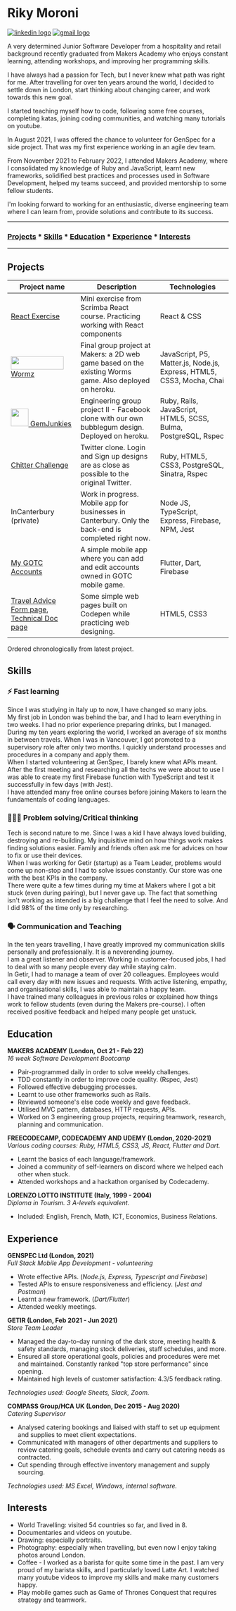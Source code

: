 # **Riky Moroni**  
<a href='https://www.linkedin.com/in/rikymoroni/'><img src='https://img.shields.io/badge/LinkedIn-0077B5?style=for-the-badge&logo=linkedin&logoColor=white' alt='linkedin logo'/></a> <a href='mailto:riky.moroni5@gmail.com'><img src='https://img.shields.io/badge/Gmail-D14836?style=for-the-badge&logo=gmail&logoColor=white' alt='gmail logo'/></a>

A very determined Junior Software Developer from a hospitality and retail background recently graduated from Makers Academy who enjoys constant learning, attending workshops, and improving her programming skills. 

I have always had a passion for Tech, but I never knew what path was right for me.
After travelling for over ten years around the world, I decided to settle down in London, start thinking about changing career, and work towards this new goal.

I started teaching myself how to code, following some free courses, completing katas, joining coding communities, and watching many tutorials on youtube.

In August 2021, I was offered the chance to volunteer for GenSpec for a side project. That was my first experience working in an agile dev team.

From November 2021 to February 2022, I attended Makers Academy, where I consolidated my knowledge of Ruby and JavaScript, learnt new frameworks, solidified best practices and processes used in Software Development, helped my teams succeed, and provided mentorship to some fellow students.

I'm looking forward to working for an enthusiastic, diverse engineering team where I can learn from, provide solutions and contribute to its success. 

---
### [Projects](#project) * [Skills](#skills) * [Education](#education) * [Experience](#experience) * [Interests](#interests)
---

## **Projects** 

|Project name   |Description              |Technologies        |
|---------------|-------------------------|--------------------|
|[React Exercise](https://github.com/Riky5/react-exercise-1)|Mini exercise from Scrimba React course. Practicing working with React components|React & CSS
|[<img src="https://github.com/Riky5/wormz/blob/readme/public/images/WormsLogoText.png?raw=true" data-canonical-src="https://gyazo.com/eb5c5741b6a9a16c692170a41a49c858.png" width="120" height="30" /> Wormz](https://github.com/Riky5/wormz)|Final group project at Makers: a 2D web game based on the existing Worms game. Also deployed on heroku.|JavaScript, P5, Matter.js, Node.js, Express, HTML5, CSS3, Mocha, Chai
|[<img src="https://github.com/Riky5/acebook-ruby-junkies/blob/main/app/assets/images/RubyJunkiesLogo.png?raw=true" data-canonical-src="https://gyazo.com/eb5c5741b6a9a16c692170a41a49c858.png" height="40" /> GemJunkies](https://github.com/Riky5/acebook-ruby-junkies)|Engineering group project II - Facebook clone with our own bubblegum design. Deployed on heroku.|Ruby, Rails, JavaScript, HTML5, SCSS, Bulma, PostgreSQL, Rspec
|[Chitter Challenge](https://github.com/Riky5/chitter-challenge)|Twitter clone. Login and Sign up designs are as close as possible to the original Twitter.|Ruby, HTML5, CSS3, PostgreSQL, Sinatra, Rspec
|InCanterbury (private)|Work in progress. Mobile app for businesses in Canterbury. Only the back-end is completed right now.|Node JS, TypeScript, Express, Firebase, NPM, Jest|
|[My GOTC Accounts](https://github.com/Riky5/my-gotc-accounts-mobile-app)|A simple mobile app where you can add and edit accounts owned in GOTC mobile game.|Flutter, Dart, Firebase|
|[Travel Advice Form page](https://codepen.io/riky5/full/gOwPMxj "CodePen"), [Technical Doc page](https://codepen.io/riky5/full/abmEYzP "CodePen")|Some simple web pages built on Codepen while practicing web designing.|HTML5, CSS3|

Ordered chronologically from latest project.

## **Skills**
 ### ⚡️ **Fast learning**  
Since I was studying in Italy up to now, I have changed so many jobs.  
My first job in London was behind the bar, and I had to learn everything in two weeks. I had no prior experience preparing drinks, but I managed.  
During my ten years exploring the world, I worked an average of six months in between travels. When I was in Vancouver, I got promoted to a supervisory role after only two months. I quickly understand processes and procedures in a company and apply them.   
When I started volunteering at GenSpec, I barely knew what APIs meant. After the first meeting and researching all the techs we were about to use I was able to create my first Firebase function with TypeScript and test it successfully in few days (with Jest).  
I have attended many free online courses before joining Makers to learn the fundamentals of coding languages.
### 👩🏾‍🔧 **Problem solving/Critical thinking**  
Tech is second nature to me. Since I was a kid I have always loved building, destroying and re-building. My inquisitive mind on how things work makes finding solutions easier.
Family and friends often ask me for advices on how to fix or use their devices.  
When I was working for Getir (startup) as a Team Leader, problems would come up non-stop and I had to solve issues constantly. Our store was one with the best KPIs in the company.  
There were quite a few times during my time at Makers where I got a bit stuck (even during pairing), but I never gave up. The fact that something isn't working as intended is a big challenge that I feel the need to solve. And I did 98% of the time only by researching.

### 🗣 **Communication and Teaching**  
In the ten years travelling, I have greatly improved my communication skills personally and professionally. It is a neverending journey.  
I am a great listener and observer. Working in customer-focused jobs, I had to deal with so many people every day while staying calm.  
In Getir, I had to manage a team of over 20 colleagues. Employees would call every day with new issues and requests. With active listening, empathy, and organisational skills, I was able to maintain a happy team.  
I have trained many colleagues in previous roles or explained how things work to fellow students (even during the Makers pre-course). I often received positive feedback and helped many people get unstuck.

## **Education**

**MAKERS ACADEMY (London, Oct 21 - Feb 22)**  
_16 week Software Development Bootcamp_
- Pair-programmed daily in order to solve weekly challenges.
- TDD constantly in order to improve code quality. (Rspec, Jest)
- Followed effective debugging processes.
- Learnt to use other frameworks such as Rails.
- Reviewed someone's else code weekly and gave feedback.
- Utilised MVC pattern, databases, HTTP requests, APIs.
- Worked on 3 engineering group projects, requiring teamwork, research, planning and communication.

**FREECODECAMP, CODECADEMY AND UDEMY (London, 2020-2021)**  
_Various coding courses: Ruby, HTML5, CSS3, JS, React, Flutter and Dart._
- Learnt the basics of each language/framework.
- Joined a community of self-learners on discord where we helped each other when stuck.
- Attended workshops and a hackathon organised by Codecademy. 

**LORENZO LOTTO INSTITUTE (Italy, 1999 - 2004)**  
_Diploma in Tourism. 3 A-levels equivalent._  
- Included: English, French, Math, ICT, Economics, Business Relations.

## **Experience**

**GENSPEC Ltd (London, 2021)**  
_Full Stack Mobile App Development - volunteering_  
- Wrote effective APIs. (_Node.js, Express, Typescript and Firebase_)
- Tested APIs to ensure responsiveness and efficiency. (_Jest and Postman_)
- Learnt a new framework. (_Dart/Flutter_)
- Attended weekly meetings.

**GETIR (London, Feb 2021 - Jun 2021)**  
_Store Team Leader_  
- Managed the day-to-day running of the dark store, meeting health & safety standards, managing stock deliveries, staff schedules, and more.
- Ensured all store operational goals, policies and procedures were met and maintained. Constantly ranked "top store performance" since opening.
- Maintained high levels of customer satisfaction: 4.3/5 feedback rating.

_Technologies used: Google Sheets, Slack, Zoom._

**COMPASS Group/HCA UK (London, Dec 2015 - Aug 2020)**  
_Catering Supervisor_
- Analysed catering bookings and liaised with staff to set up equipment and supplies to meet client expectations.
- Communicated with managers of other departments and suppliers to review catering goals, schedule events and carry out catering needs as contracted.
- Cut spending through effective inventory management and supply sourcing.

_Technologies used: MS Excel, Windows, internal software._
## **Interests**  
* World Travelling: visited 54 countries so far, and lived in 8.
* Documentaries and videos on youtube.
* Drawing: especially portraits.
* Photography: especially when travelling, but even now I enjoy taking photos around London.
* Coffee - I worked as a barista for quite some time in the past. I am very proud of my barista skills, and I particularly loved Latte Art. I watched many youtube videos to improve my skills and make many customers happy.
* Play mobile games such as Game of Thrones Conquest that requires strategy and teamwork.